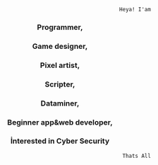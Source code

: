                                                           Heya! I'am

<h3 align="center">Programmer,</h3>
<h3 align="center">Game designer,</h3>
<h3 align="center">Pixel artist,</h3>
<h3 align="center">Scripter,</h3>
<h3 align="center">Dataminer,</h3>
<h3 align="center">Beginner app&web developer,</h3>
<h3 align="center">İnterested in Cyber Security</h3>

                                                           Thats All
